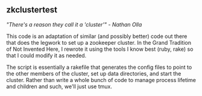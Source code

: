 ## zkclustertest ## 

_"There's a reason they call it a 'cluster'" - Nathan Olla_

This code is an adaptation of similar (and possibly better) code out there that does the legwork to set up a zookeeper cluster. In the Grand Tradition of Not Invented Here, I rewrote it using the tools I know best (ruby, rake) so that I could modify it as needed. 

The script is essentially a rakefile that generates the config files to point to the other members of the cluster, set up data directories, and start the cluster. Rather than write a whole bunch of code to manage process lifetime and children and such, we'll just use tmux. 



